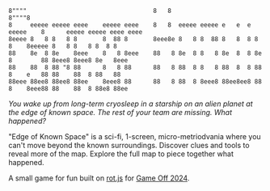 ```
8""""                                   8   8                                8""""8                       
8     eeeee eeeee eeee    eeeee eeee    8   8  eeeee eeeee e   e  e eeeee    8      eeeee eeeee eeee eeee 
8eeee 8   8 8   8 8       8  88 8       8eee8e 8   8 8  88 8   8  8 8   8    8eeeee 8   8 8   8 8  8 8    
88    8e  8 8e    8eee    8   8 8eee    88   8 8e  8 8   8 8e  8  8 8e  8        88 8eee8 8eee8 8e   8eee 
88    88  8 88 "8 88      8   8 88      88   8 88  8 8   8 88  8  8 88  8    e   88 88    88  8 88   88   
88eee 88ee8 88ee8 88ee    8eee8 88      88   8 88  8 8eee8 88ee8ee8 88  8    8eee88 88    88  8 88e8 88ee 
```

_You wake up from long-term cryosleep in a starship on an alien planet at the edge of known space.  The rest of your team are missing.  What happened?_

 
"Edge of Known Space" is a sci-fi, 1-screen, micro-metriodvania where you can't move beyond the known surroundings.  Discover clues and tools to reveal more of the map.  Explore the full map to piece together what happened.

A small game for fun built on [rot.js](https://ondras.github.io/rot.js/hp/) for [Game Off 2024](https://itch.io/jam/game-off-2024).
